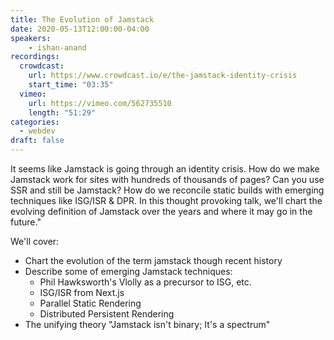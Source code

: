 ```yaml
---
title: The Evolution of Jamstack
date: 2020-05-13T12:00:00-04:00
speakers:
    - ishan-anand
recordings:
  crowdcast:
    url: https://www.crowdcast.io/e/the-jamstack-identity-crisis
    start_time: "03:35"
  vimeo:
    url: https://vimeo.com/562735510
    length: "51:29"
categories:
  - webdev
draft: false
---
```


It seems like Jamstack is going through an identity crisis. How do we make Jamstack work for sites with hundreds of thousands of pages? Can you use SSR and still be Jamstack? How do we reconcile static builds with emerging techniques like ISG/ISR & DPR. In this thought provoking  talk, we'll chart the evolving definition of Jamstack over the years and where it may go in the future."

We'll cover:

* Chart the evolution of the term jamstack though recent history
* Describe some of emerging Jamstack techniques:
  * Phil Hawksworth's Vlolly as a precursor to ISG, etc.
  * ISG/ISR from Next.js
  * Parallel Static Rendering
  * Distributed Persistent Rendering
* The unifying theory "Jamstack isn't binary; It's a spectrum"


